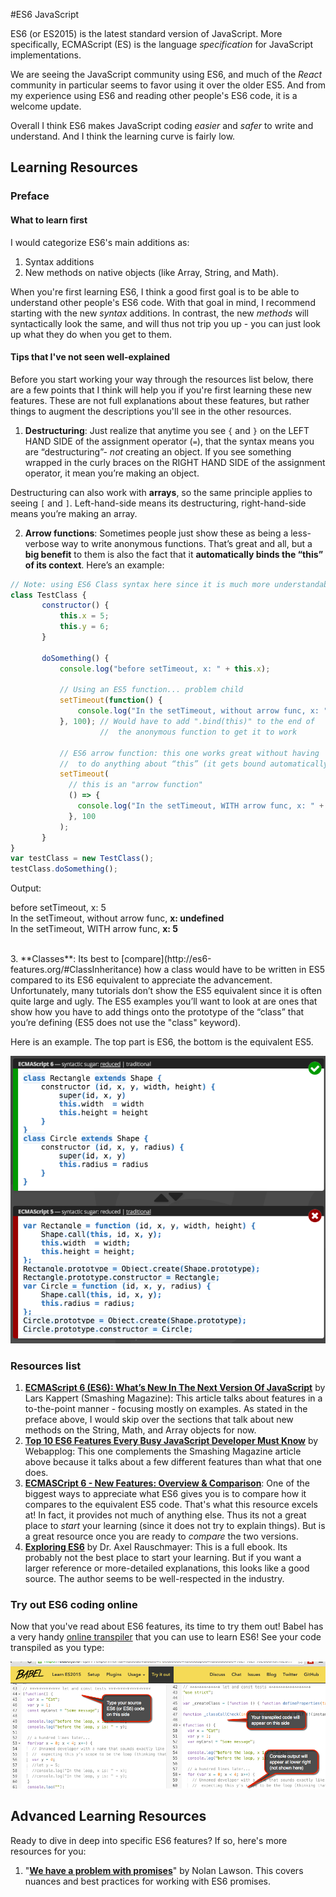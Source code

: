 #ES6 JavaScript

ES6 (or ES2015) is the latest standard version of JavaScript.  More specifically, ECMAScript (ES) is the language *specification* for JavaScript implementations.

We are seeing the JavaScript community using ES6, and much of the *React* community in particular seems to favor using it over the older ES5.  And from my experience using ES6 and reading other people's ES6 code, it is a welcome update.

Overall I think ES6 makes JavaScript coding *easier* and *safer* to write and understand.  And I think the learning curve is fairly low. 


## Learning Resources

### Preface

#### What to learn first
I would categorize ES6's main additions as: 
1. Syntax additions
2. New methods on native objects (like Array, String, and Math).

When you're first learning ES6, I think a good first goal is to be able to understand other people's ES6 code.  With that goal in mind, I recommend starting with the new *syntax* additions.  In contrast, the new *methods* will syntactically look the same, and will thus not trip you up - you can just look up what they do when you get to them.

#### Tips that I've not seen well-explained

Before you start working your way through the resources list below, there are a few points that I think will help you if you're first learning these new features.  These are not full explanations about these features, but rather things to augment the descriptions you'll see in the other resources.

1. **Destructuring**:  Just realize that anytime you see `{` and `}` on the LEFT HAND SIDE of the assignment operator (`=`), that the syntax means you are “destructuring”- *not* creating an object.  If you see something wrapped in the curly braces on the RIGHT HAND SIDE of the assignment operator, it mean you’re making an object.

 Destructuring can also work with **arrays**, so the same principle applies to seeing `[` and `]`.  Left-hand-side means its destructuring, right-hand-side means you’re making an array.

2.  **Arrow functions**:  Sometimes people just show these as being a less-verbose way to write anonymous functions.  That’s great and all, but a **big benefit** to them is also the fact that it **automatically binds the “this” of its context**.  Here’s an example:

 ```js
// Note: using ES6 Class syntax here since it is much more understandable
class TestClass {
        constructor() {
            this.x = 5;
            this.y = 6;
        }
  
        doSomething() {
            console.log("before setTimeout, x: " + this.x);
            
            // Using an ES5 function... problem child
            setTimeout(function() {  
                console.log("In the setTimeout, without arrow func, x: " + this.x);
            }, 100); // Would have to add ".bind(this)" to the end of 
                     //  the anonymous function to get it to work
            
            // ES6 arrow function: this one works great without having
            //  to do anything about “this” (it gets bound automatically!)
            setTimeout(
              // this is an "arrow function"
              () => { 
                console.log("In the setTimeout, WITH arrow func, x: " + this.x); 
              }, 100
            );
        }
}
var testClass = new TestClass();
testClass.doSomething();
```
Output:
 <p class="code-output">
 before setTimeout, x: 5 <br />
 In the setTimeout, without arrow func, <strong>x: undefined</strong> <br />
 In the setTimeout, WITH arrow func,  <strong>x: 5</strong> <br />
 </p>
 <br />
3. **Classes**:  Its best to [compare](http://es6-features.org/#ClassInheritance) how a class would have to be written in ES5 compared to its ES6 equivalent to appreciate the advancement.  Unfortunately, many tutorials don’t show the ES5 equivalent since it is often quite large and ugly.  The ES5 examples you’ll want to look at are ones that show how you have to add things onto the prototype of the “class” that you’re defining (ES5 does not use the "class" keyword).

 Here is an example.  The top part is ES6, the bottom is the equivalent ES5.

 ![](_assets/classes-es6-vs-es5.png)


### Resources list

1. **[ECMAScript 6 (ES6): What’s New In The Next Version Of JavaScript](http://www.smashingmagazine.com/2015/10/es6-whats-new-next-version-javascript/)** by Lars Kappert (Smashing Magazine): This article talks about features in a to-the-point manner - focusing mostly on examples.  As stated in the preface above, I would skip over the sections that talk about new methods on the String, Math, and Array objects for now.  
2. **[Top 10 ES6 Features Every Busy JavaScript Developer Must Know](http://webapplog.com/es6/)** by Webapplog: This one complements the Smashing Magazine article above because it talks about a few different features than what that one does. 
3. **[ECMASCript 6 - New Features: Overview & Comparison](http://es6-features.org/#Constants)**:  One of the biggest ways to appreciate what ES6 gives you is to compare how it compares to the equivalent ES5 code.  That's what this resource excels at!  In fact, it provides not much of anything else.  Thus its not a great place to *start* your learning (since it does not try to explain things).  But is a great resource once you are ready to *compare* the two versions.
5. [**Exploring ES6**](http://exploringjs.com/es6/index.html) by Dr. Axel Rauschmayer:  This is a full ebook.  Its probably not the best place to start your learning. But if you want a larger reference or more-detailed explanations, this looks like a good source.  The author seems to be well-respected in the industry.

### Try out ES6 coding online

Now that you've read about ES6 features, its time to try them out!  Babel has a very handy <a href="{{ book.linkBabelEditorBlockScopeExample }}">online transpiler</a> that you can use to learn ES6!  See your code transpiled as you type:

<a href="{{ book.linkBabelEditorBlockScopeExample }}">![](_assets/babel.png)</a>

## Advanced Learning Resources

Ready to dive in deep into specific ES6 features?  If so, here's more resources for you:

1. "[**We have a problem with promises**](http://pouchdb.com/2015/05/18/we-have-a-problem-with-promises.html?utm_source=javascriptweekly&utm_medium=email)" by Nolan Lawson. This covers nuances and best practices for working with ES6 promises.